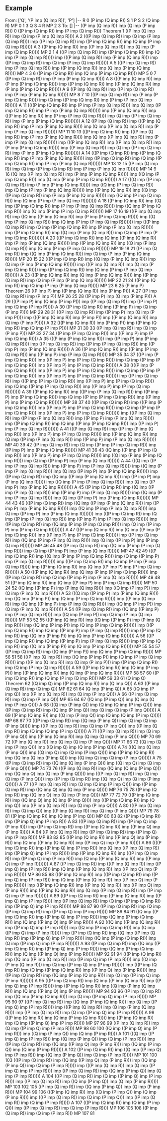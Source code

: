 ## Example

From: ['Q', '(P imp (Q imp R))', 'P'] |-- R
0  (P imp (Q imp R))       S
1                  P       S
2          (Q imp R)  MP 0 1
3                  Q       S
4                  R  MP 2 3
To: [] |-- ((P imp (Q imp R)) imp (Q imp (P imp R)))
  0                                                                                                                                                                                                                                                                                                                                                                          ((P imp (Q imp R)) imp (P imp (Q imp R)))     Theorem
  1                                                                                                                                                                                                                                                                                                                                                                  ((P imp (Q imp R)) imp (Q imp (P imp (Q imp R))))           A
  2                                                                                                                                                                                                                                                                                  (((P imp (Q imp R)) imp (Q imp (P imp (Q imp R)))) imp ((P imp (Q imp R)) imp ((P imp (Q imp R)) imp (Q imp (P imp (Q imp R))))))           A
  3                                                                                                                                                                                                                                                                                                                                          ((P imp (Q imp R)) imp ((P imp (Q imp R)) imp (Q imp (P imp (Q imp R)))))      MP 2 1
  4                                                                                                                                                                                                                                  (((P imp (Q imp R)) imp ((P imp (Q imp R)) imp (Q imp (P imp (Q imp R))))) imp (((P imp (Q imp R)) imp (P imp (Q imp R))) imp ((P imp (Q imp R)) imp (Q imp (P imp (Q imp R))))))           A
  5                                                                                                                                                                                                                                                                                                                  (((P imp (Q imp R)) imp (P imp (Q imp R))) imp ((P imp (Q imp R)) imp (Q imp (P imp (Q imp R)))))      MP 4 3
  6                                                                                                                                                                                                                                                                                                                                                                  ((P imp (Q imp R)) imp (Q imp (P imp (Q imp R))))      MP 5 0
  7                                                                                                                                                                                                                                                                                                                                                                  ((P imp (Q imp R)) imp (P imp (P imp (Q imp R))))           A
  8                                                                                                                                                                                                                                                                                  (((P imp (Q imp R)) imp (P imp (P imp (Q imp R)))) imp ((P imp (Q imp R)) imp ((P imp (Q imp R)) imp (P imp (P imp (Q imp R))))))           A
  9                                                                                                                                                                                                                                                                                                                                          ((P imp (Q imp R)) imp ((P imp (Q imp R)) imp (P imp (P imp (Q imp R)))))      MP 8 7
 10                                                                                                                                                                                                                                                                                                  (((P imp (Q imp R)) imp (P imp (P imp (Q imp R)))) imp (Q imp ((P imp (Q imp R)) imp (P imp (P imp (Q imp R))))))           A
 11                                                                                                                                                  ((((P imp (Q imp R)) imp (P imp (P imp (Q imp R)))) imp (Q imp ((P imp (Q imp R)) imp (P imp (P imp (Q imp R)))))) imp ((P imp (Q imp R)) imp (((P imp (Q imp R)) imp (P imp (P imp (Q imp R)))) imp (Q imp ((P imp (Q imp R)) imp (P imp (P imp (Q imp R))))))))           A
 12                                                                                                                                                                                                                                                                          ((P imp (Q imp R)) imp (((P imp (Q imp R)) imp (P imp (P imp (Q imp R)))) imp (Q imp ((P imp (Q imp R)) imp (P imp (P imp (Q imp R)))))))    MP 11 10
 13                                                                                                  (((P imp (Q imp R)) imp (((P imp (Q imp R)) imp (P imp (P imp (Q imp R)))) imp (Q imp ((P imp (Q imp R)) imp (P imp (P imp (Q imp R))))))) imp (((P imp (Q imp R)) imp ((P imp (Q imp R)) imp (P imp (P imp (Q imp R))))) imp ((P imp (Q imp R)) imp (Q imp ((P imp (Q imp R)) imp (P imp (P imp (Q imp R))))))))           A
 14                                                                                                                                                                                                                                                  (((P imp (Q imp R)) imp ((P imp (Q imp R)) imp (P imp (P imp (Q imp R))))) imp ((P imp (Q imp R)) imp (Q imp ((P imp (Q imp R)) imp (P imp (P imp (Q imp R)))))))    MP 13 12
 15                                                                                                                                                                                                                                                                                                                                  ((P imp (Q imp R)) imp (Q imp ((P imp (Q imp R)) imp (P imp (P imp (Q imp R))))))     MP 14 9
 16                                                                                                                                                                                                                                                                                  ((Q imp ((P imp (Q imp R)) imp (P imp (P imp (Q imp R))))) imp ((Q imp (P imp (Q imp R))) imp (Q imp (P imp (P imp (Q imp R))))))           A
 17                                                                                                                  (((Q imp ((P imp (Q imp R)) imp (P imp (P imp (Q imp R))))) imp ((Q imp (P imp (Q imp R))) imp (Q imp (P imp (P imp (Q imp R)))))) imp ((P imp (Q imp R)) imp ((Q imp ((P imp (Q imp R)) imp (P imp (P imp (Q imp R))))) imp ((Q imp (P imp (Q imp R))) imp (Q imp (P imp (P imp (Q imp R))))))))           A
 18                                                                                                                                                                                                                                                          ((P imp (Q imp R)) imp ((Q imp ((P imp (Q imp R)) imp (P imp (P imp (Q imp R))))) imp ((Q imp (P imp (Q imp R))) imp (Q imp (P imp (P imp (Q imp R)))))))    MP 17 16
 19                                                                  (((P imp (Q imp R)) imp ((Q imp ((P imp (Q imp R)) imp (P imp (P imp (Q imp R))))) imp ((Q imp (P imp (Q imp R))) imp (Q imp (P imp (P imp (Q imp R))))))) imp (((P imp (Q imp R)) imp (Q imp ((P imp (Q imp R)) imp (P imp (P imp (Q imp R)))))) imp ((P imp (Q imp R)) imp ((Q imp (P imp (Q imp R))) imp (Q imp (P imp (P imp (Q imp R))))))))           A
 20                                                                                                                                                                                                                                  (((P imp (Q imp R)) imp (Q imp ((P imp (Q imp R)) imp (P imp (P imp (Q imp R)))))) imp ((P imp (Q imp R)) imp ((Q imp (P imp (Q imp R))) imp (Q imp (P imp (P imp (Q imp R)))))))    MP 19 18
 21                                                                                                                                                                                                                                                                                                                          ((P imp (Q imp R)) imp ((Q imp (P imp (Q imp R))) imp (Q imp (P imp (P imp (Q imp R))))))    MP 20 15
 22                                                                                                                                                                                                  (((P imp (Q imp R)) imp ((Q imp (P imp (Q imp R))) imp (Q imp (P imp (P imp (Q imp R)))))) imp (((P imp (Q imp R)) imp (Q imp (P imp (Q imp R)))) imp ((P imp (Q imp R)) imp (Q imp (P imp (P imp (Q imp R)))))))           A
 23                                                                                                                                                                                                                                                                                                  (((P imp (Q imp R)) imp (Q imp (P imp (Q imp R)))) imp ((P imp (Q imp R)) imp (Q imp (P imp (P imp (Q imp R))))))    MP 22 21
 24                                                                                                                                                                                                                                                                                                                                                          ((P imp (Q imp R)) imp (Q imp (P imp (P imp (Q imp R)))))     MP 23 6
 25                                                                                                                                                                                                                                                                                                                                                                                                          (P imp P)     Theorem
 26                                                                                                                                                                                                                                                                                                                                                                  ((P imp P) imp ((P imp (Q imp R)) imp (P imp P)))           A
 27                                                                                                                                                                                                                                                                                                                                                                                  ((P imp (Q imp R)) imp (P imp P))    MP 26 25
 28                                                                                                                                                                                                                                                                                                                                                                                  ((P imp P) imp (Q imp (P imp P)))           A
 29                                                                                                                                                                                                                                                                                                                  (((P imp P) imp (Q imp (P imp P))) imp ((P imp (Q imp R)) imp ((P imp P) imp (Q imp (P imp P)))))           A
 30                                                                                                                                                                                                                                                                                                                                                          ((P imp (Q imp R)) imp ((P imp P) imp (Q imp (P imp P))))    MP 29 28
 31                                                                                                                                                                                                                                                                  (((P imp (Q imp R)) imp ((P imp P) imp (Q imp (P imp P)))) imp (((P imp (Q imp R)) imp (P imp P)) imp ((P imp (Q imp R)) imp (Q imp (P imp P)))))           A
 32                                                                                                                                                                                                                                                                                                                                  (((P imp (Q imp R)) imp (P imp P)) imp ((P imp (Q imp R)) imp (Q imp (P imp P))))    MP 31 30
 33                                                                                                                                                                                                                                                                                                                                                                          ((P imp (Q imp R)) imp (Q imp (P imp P)))    MP 32 27
 34                                                                                                                                                                                                                                                                                                                                                  ((P imp (P imp (Q imp R))) imp ((P imp P) imp (P imp (Q imp R))))           A
 35                                                                                                                                                                                                                                                  (((P imp (P imp (Q imp R))) imp ((P imp P) imp (P imp (Q imp R)))) imp ((P imp (Q imp R)) imp ((P imp (P imp (Q imp R))) imp ((P imp P) imp (P imp (Q imp R))))))           A
 36                                                                                                                                                                                                                                                                                                                          ((P imp (Q imp R)) imp ((P imp (P imp (Q imp R))) imp ((P imp P) imp (P imp (Q imp R)))))    MP 35 34
 37                                                                                                                                                                                                                                                                  (((P imp (P imp (Q imp R))) imp ((P imp P) imp (P imp (Q imp R)))) imp (Q imp ((P imp (P imp (Q imp R))) imp ((P imp P) imp (P imp (Q imp R))))))           A
 38                                                                                  ((((P imp (P imp (Q imp R))) imp ((P imp P) imp (P imp (Q imp R)))) imp (Q imp ((P imp (P imp (Q imp R))) imp ((P imp P) imp (P imp (Q imp R)))))) imp ((P imp (Q imp R)) imp (((P imp (P imp (Q imp R))) imp ((P imp P) imp (P imp (Q imp R)))) imp (Q imp ((P imp (P imp (Q imp R))) imp ((P imp P) imp (P imp (Q imp R))))))))           A
 39                                                                                                                                                                                                                                          ((P imp (Q imp R)) imp (((P imp (P imp (Q imp R))) imp ((P imp P) imp (P imp (Q imp R)))) imp (Q imp ((P imp (P imp (Q imp R))) imp ((P imp P) imp (P imp (Q imp R)))))))    MP 38 37
 40                                  (((P imp (Q imp R)) imp (((P imp (P imp (Q imp R))) imp ((P imp P) imp (P imp (Q imp R)))) imp (Q imp ((P imp (P imp (Q imp R))) imp ((P imp P) imp (P imp (Q imp R))))))) imp (((P imp (Q imp R)) imp ((P imp (P imp (Q imp R))) imp ((P imp P) imp (P imp (Q imp R))))) imp ((P imp (Q imp R)) imp (Q imp ((P imp (P imp (Q imp R))) imp ((P imp P) imp (P imp (Q imp R))))))))           A
 41                                                                                                                                                                                                                  (((P imp (Q imp R)) imp ((P imp (P imp (Q imp R))) imp ((P imp P) imp (P imp (Q imp R))))) imp ((P imp (Q imp R)) imp (Q imp ((P imp (P imp (Q imp R))) imp ((P imp P) imp (P imp (Q imp R)))))))    MP 40 39
 42                                                                                                                                                                                                                                                                                                                  ((P imp (Q imp R)) imp (Q imp ((P imp (P imp (Q imp R))) imp ((P imp P) imp (P imp (Q imp R))))))    MP 41 36
 43                                                                                                                                                                                                                                                  ((Q imp ((P imp (P imp (Q imp R))) imp ((P imp P) imp (P imp (Q imp R))))) imp ((Q imp (P imp (P imp (Q imp R)))) imp (Q imp ((P imp P) imp (P imp (Q imp R))))))           A
 44                                                  (((Q imp ((P imp (P imp (Q imp R))) imp ((P imp P) imp (P imp (Q imp R))))) imp ((Q imp (P imp (P imp (Q imp R)))) imp (Q imp ((P imp P) imp (P imp (Q imp R)))))) imp ((P imp (Q imp R)) imp ((Q imp ((P imp (P imp (Q imp R))) imp ((P imp P) imp (P imp (Q imp R))))) imp ((Q imp (P imp (P imp (Q imp R)))) imp (Q imp ((P imp P) imp (P imp (Q imp R))))))))           A
 45                                                                                                                                                                                                                          ((P imp (Q imp R)) imp ((Q imp ((P imp (P imp (Q imp R))) imp ((P imp P) imp (P imp (Q imp R))))) imp ((Q imp (P imp (P imp (Q imp R)))) imp (Q imp ((P imp P) imp (P imp (Q imp R)))))))    MP 44 43
 46  (((P imp (Q imp R)) imp ((Q imp ((P imp (P imp (Q imp R))) imp ((P imp P) imp (P imp (Q imp R))))) imp ((Q imp (P imp (P imp (Q imp R)))) imp (Q imp ((P imp P) imp (P imp (Q imp R))))))) imp (((P imp (Q imp R)) imp (Q imp ((P imp (P imp (Q imp R))) imp ((P imp P) imp (P imp (Q imp R)))))) imp ((P imp (Q imp R)) imp ((Q imp (P imp (P imp (Q imp R)))) imp (Q imp ((P imp P) imp (P imp (Q imp R))))))))           A
 47                                                                                                                                                                                                  (((P imp (Q imp R)) imp (Q imp ((P imp (P imp (Q imp R))) imp ((P imp P) imp (P imp (Q imp R)))))) imp ((P imp (Q imp R)) imp ((Q imp (P imp (P imp (Q imp R)))) imp (Q imp ((P imp P) imp (P imp (Q imp R)))))))    MP 46 45
 48                                                                                                                                                                                                                                                                                                          ((P imp (Q imp R)) imp ((Q imp (P imp (P imp (Q imp R)))) imp (Q imp ((P imp P) imp (P imp (Q imp R))))))    MP 47 42
 49                                                                                                                                                                  (((P imp (Q imp R)) imp ((Q imp (P imp (P imp (Q imp R)))) imp (Q imp ((P imp P) imp (P imp (Q imp R)))))) imp (((P imp (Q imp R)) imp (Q imp (P imp (P imp (Q imp R))))) imp ((P imp (Q imp R)) imp (Q imp ((P imp P) imp (P imp (Q imp R)))))))           A
 50                                                                                                                                                                                                                                                                                  (((P imp (Q imp R)) imp (Q imp (P imp (P imp (Q imp R))))) imp ((P imp (Q imp R)) imp (Q imp ((P imp P) imp (P imp (Q imp R))))))    MP 49 48
 51                                                                                                                                                                                                                                                                                                                                                  ((P imp (Q imp R)) imp (Q imp ((P imp P) imp (P imp (Q imp R)))))    MP 50 24
 52                                                                                                                                                                                                                                                                                                                  ((Q imp ((P imp P) imp (P imp (Q imp R)))) imp ((Q imp (P imp P)) imp (Q imp (P imp (Q imp R)))))           A
 53                                                                                                                                                                                  (((Q imp ((P imp P) imp (P imp (Q imp R)))) imp ((Q imp (P imp P)) imp (Q imp (P imp (Q imp R))))) imp ((P imp (Q imp R)) imp ((Q imp ((P imp P) imp (P imp (Q imp R)))) imp ((Q imp (P imp P)) imp (Q imp (P imp (Q imp R)))))))           A
 54                                                                                                                                                                                                                                                                                          ((P imp (Q imp R)) imp ((Q imp ((P imp P) imp (P imp (Q imp R)))) imp ((Q imp (P imp P)) imp (Q imp (P imp (Q imp R))))))    MP 53 52
 55                                                                                                                                  (((P imp (Q imp R)) imp ((Q imp ((P imp P) imp (P imp (Q imp R)))) imp ((Q imp (P imp P)) imp (Q imp (P imp (Q imp R)))))) imp (((P imp (Q imp R)) imp (Q imp ((P imp P) imp (P imp (Q imp R))))) imp ((P imp (Q imp R)) imp ((Q imp (P imp P)) imp (Q imp (P imp (Q imp R)))))))           A
 56                                                                                                                                                                                                                                                                  (((P imp (Q imp R)) imp (Q imp ((P imp P) imp (P imp (Q imp R))))) imp ((P imp (Q imp R)) imp ((Q imp (P imp P)) imp (Q imp (P imp (Q imp R))))))    MP 55 54
 57                                                                                                                                                                                                                                                                                                                                          ((P imp (Q imp R)) imp ((Q imp (P imp P)) imp (Q imp (P imp (Q imp R)))))    MP 56 51
 58                                                                                                                                                                                                                                  (((P imp (Q imp R)) imp ((Q imp (P imp P)) imp (Q imp (P imp (Q imp R))))) imp (((P imp (Q imp R)) imp (Q imp (P imp P))) imp ((P imp (Q imp R)) imp (Q imp (P imp (Q imp R))))))           A
 59                                                                                                                                                                                                                                                                                                                  (((P imp (Q imp R)) imp (Q imp (P imp P))) imp ((P imp (Q imp R)) imp (Q imp (P imp (Q imp R)))))    MP 58 57
 60                                                                                                                                                                                                                                                                                                                                                                  ((P imp (Q imp R)) imp (Q imp (P imp (Q imp R))))    MP 59 33
 61                                                                                                                                                                                                                                                                                                                                                                                                          (Q imp Q)     Theorem
 62                                                                                                                                                                                                                                                                                                                                                                  ((Q imp Q) imp ((P imp (Q imp R)) imp (Q imp Q)))           A
 63                                                                                                                                                                                                                                                                                                                                                                                  ((P imp (Q imp R)) imp (Q imp Q))    MP 62 61
 64                                                                                                                                                                                                                                                                                                                                                                                                  (Q imp (P imp Q))           A
 65                                                                                                                                                                                                                                                                                                                                                  ((Q imp (P imp Q)) imp ((P imp (Q imp R)) imp (Q imp (P imp Q))))           A
 66                                                                                                                                                                                                                                                                                                                                                                          ((P imp (Q imp R)) imp (Q imp (P imp Q)))    MP 65 64
 67                                                                                                                                                                                                                                                                                                                                                                  ((Q imp (P imp Q)) imp (Q imp (Q imp (P imp Q))))           A
 68                                                                                                                                                                                                                                                                                  (((Q imp (P imp Q)) imp (Q imp (Q imp (P imp Q)))) imp ((P imp (Q imp R)) imp ((Q imp (P imp Q)) imp (Q imp (Q imp (P imp Q))))))           A
 69                                                                                                                                                                                                                                                                                                                                          ((P imp (Q imp R)) imp ((Q imp (P imp Q)) imp (Q imp (Q imp (P imp Q)))))    MP 68 67
 70                                                                                                                                                                                                                                  (((P imp (Q imp R)) imp ((Q imp (P imp Q)) imp (Q imp (Q imp (P imp Q))))) imp (((P imp (Q imp R)) imp (Q imp (P imp Q))) imp ((P imp (Q imp R)) imp (Q imp (Q imp (P imp Q))))))           A
 71                                                                                                                                                                                                                                                                                                                  (((P imp (Q imp R)) imp (Q imp (P imp Q))) imp ((P imp (Q imp R)) imp (Q imp (Q imp (P imp Q)))))    MP 70 69
 72                                                                                                                                                                                                                                                                                                                                                                  ((P imp (Q imp R)) imp (Q imp (Q imp (P imp Q))))    MP 71 66
 73                                                                                                                                                                                                                                                                                                                                                  ((Q imp (Q imp (P imp Q))) imp ((Q imp Q) imp (Q imp (P imp Q))))           A
 74                                                                                                                                                                                                                                                  (((Q imp (Q imp (P imp Q))) imp ((Q imp Q) imp (Q imp (P imp Q)))) imp ((P imp (Q imp R)) imp ((Q imp (Q imp (P imp Q))) imp ((Q imp Q) imp (Q imp (P imp Q))))))           A
 75                                                                                                                                                                                                                                                                                                                          ((P imp (Q imp R)) imp ((Q imp (Q imp (P imp Q))) imp ((Q imp Q) imp (Q imp (P imp Q)))))    MP 74 73
 76                                                                                                                                                                                                  (((P imp (Q imp R)) imp ((Q imp (Q imp (P imp Q))) imp ((Q imp Q) imp (Q imp (P imp Q))))) imp (((P imp (Q imp R)) imp (Q imp (Q imp (P imp Q)))) imp ((P imp (Q imp R)) imp ((Q imp Q) imp (Q imp (P imp Q))))))           A
 77                                                                                                                                                                                                                                                                                                  (((P imp (Q imp R)) imp (Q imp (Q imp (P imp Q)))) imp ((P imp (Q imp R)) imp ((Q imp Q) imp (Q imp (P imp Q)))))    MP 76 75
 78                                                                                                                                                                                                                                                                                                                                                          ((P imp (Q imp R)) imp ((Q imp Q) imp (Q imp (P imp Q))))    MP 77 72
 79                                                                                                                                                                                                                                                                  (((P imp (Q imp R)) imp ((Q imp Q) imp (Q imp (P imp Q)))) imp (((P imp (Q imp R)) imp (Q imp Q)) imp ((P imp (Q imp R)) imp (Q imp (P imp Q)))))           A
 80                                                                                                                                                                                                                                                                                                                                  (((P imp (Q imp R)) imp (Q imp Q)) imp ((P imp (Q imp R)) imp (Q imp (P imp Q))))    MP 79 78
 81                                                                                                                                                                                                                                                                                                                                                                          ((P imp (Q imp R)) imp (Q imp (P imp Q)))    MP 80 63
 82                                                                                                                                                                                                                                                                                                                                                                  ((P imp (Q imp R)) imp ((P imp Q) imp (P imp R)))           A
 83                                                                                                                                                                                                                                                                                  (((P imp (Q imp R)) imp ((P imp Q) imp (P imp R))) imp ((P imp (Q imp R)) imp ((P imp (Q imp R)) imp ((P imp Q) imp (P imp R)))))           A
 84                                                                                                                                                                                                                                                                                                                                          ((P imp (Q imp R)) imp ((P imp (Q imp R)) imp ((P imp Q) imp (P imp R))))    MP 83 82
 85                                                                                                                                                                                                                                                                                                  (((P imp (Q imp R)) imp ((P imp Q) imp (P imp R))) imp (Q imp ((P imp (Q imp R)) imp ((P imp Q) imp (P imp R)))))           A
 86                                                                                                                                                  ((((P imp (Q imp R)) imp ((P imp Q) imp (P imp R))) imp (Q imp ((P imp (Q imp R)) imp ((P imp Q) imp (P imp R))))) imp ((P imp (Q imp R)) imp (((P imp (Q imp R)) imp ((P imp Q) imp (P imp R))) imp (Q imp ((P imp (Q imp R)) imp ((P imp Q) imp (P imp R)))))))           A
 87                                                                                                                                                                                                                                                                          ((P imp (Q imp R)) imp (((P imp (Q imp R)) imp ((P imp Q) imp (P imp R))) imp (Q imp ((P imp (Q imp R)) imp ((P imp Q) imp (P imp R))))))    MP 86 85
 88                                                                                                  (((P imp (Q imp R)) imp (((P imp (Q imp R)) imp ((P imp Q) imp (P imp R))) imp (Q imp ((P imp (Q imp R)) imp ((P imp Q) imp (P imp R)))))) imp (((P imp (Q imp R)) imp ((P imp (Q imp R)) imp ((P imp Q) imp (P imp R)))) imp ((P imp (Q imp R)) imp (Q imp ((P imp (Q imp R)) imp ((P imp Q) imp (P imp R)))))))           A
 89                                                                                                                                                                                                                                                  (((P imp (Q imp R)) imp ((P imp (Q imp R)) imp ((P imp Q) imp (P imp R)))) imp ((P imp (Q imp R)) imp (Q imp ((P imp (Q imp R)) imp ((P imp Q) imp (P imp R))))))    MP 88 87
 90                                                                                                                                                                                                                                                                                                                                  ((P imp (Q imp R)) imp (Q imp ((P imp (Q imp R)) imp ((P imp Q) imp (P imp R)))))    MP 89 84
 91                                                                                                                                                                                                                                                                                  ((Q imp ((P imp (Q imp R)) imp ((P imp Q) imp (P imp R)))) imp ((Q imp (P imp (Q imp R))) imp (Q imp ((P imp Q) imp (P imp R)))))           A
 92                                                                                                                  (((Q imp ((P imp (Q imp R)) imp ((P imp Q) imp (P imp R)))) imp ((Q imp (P imp (Q imp R))) imp (Q imp ((P imp Q) imp (P imp R))))) imp ((P imp (Q imp R)) imp ((Q imp ((P imp (Q imp R)) imp ((P imp Q) imp (P imp R)))) imp ((Q imp (P imp (Q imp R))) imp (Q imp ((P imp Q) imp (P imp R)))))))           A
 93                                                                                                                                                                                                                                                          ((P imp (Q imp R)) imp ((Q imp ((P imp (Q imp R)) imp ((P imp Q) imp (P imp R)))) imp ((Q imp (P imp (Q imp R))) imp (Q imp ((P imp Q) imp (P imp R))))))    MP 92 91
 94                                                                  (((P imp (Q imp R)) imp ((Q imp ((P imp (Q imp R)) imp ((P imp Q) imp (P imp R)))) imp ((Q imp (P imp (Q imp R))) imp (Q imp ((P imp Q) imp (P imp R)))))) imp (((P imp (Q imp R)) imp (Q imp ((P imp (Q imp R)) imp ((P imp Q) imp (P imp R))))) imp ((P imp (Q imp R)) imp ((Q imp (P imp (Q imp R))) imp (Q imp ((P imp Q) imp (P imp R)))))))           A
 95                                                                                                                                                                                                                                  (((P imp (Q imp R)) imp (Q imp ((P imp (Q imp R)) imp ((P imp Q) imp (P imp R))))) imp ((P imp (Q imp R)) imp ((Q imp (P imp (Q imp R))) imp (Q imp ((P imp Q) imp (P imp R))))))    MP 94 93
 96                                                                                                                                                                                                                                                                                                                          ((P imp (Q imp R)) imp ((Q imp (P imp (Q imp R))) imp (Q imp ((P imp Q) imp (P imp R)))))    MP 95 90
 97                                                                                                                                                                                                  (((P imp (Q imp R)) imp ((Q imp (P imp (Q imp R))) imp (Q imp ((P imp Q) imp (P imp R))))) imp (((P imp (Q imp R)) imp (Q imp (P imp (Q imp R)))) imp ((P imp (Q imp R)) imp (Q imp ((P imp Q) imp (P imp R))))))           A
 98                                                                                                                                                                                                                                                                                                  (((P imp (Q imp R)) imp (Q imp (P imp (Q imp R)))) imp ((P imp (Q imp R)) imp (Q imp ((P imp Q) imp (P imp R)))))    MP 97 96
 99                                                                                                                                                                                                                                                                                                                                                          ((P imp (Q imp R)) imp (Q imp ((P imp Q) imp (P imp R))))    MP 98 60
100                                                                                                                                                                                                                                                                                                                                  ((Q imp ((P imp Q) imp (P imp R))) imp ((Q imp (P imp Q)) imp (Q imp (P imp R))))           A
101                                                                                                                                                                                                                  (((Q imp ((P imp Q) imp (P imp R))) imp ((Q imp (P imp Q)) imp (Q imp (P imp R)))) imp ((P imp (Q imp R)) imp ((Q imp ((P imp Q) imp (P imp R))) imp ((Q imp (P imp Q)) imp (Q imp (P imp R))))))           A
102                                                                                                                                                                                                                                                                                                          ((P imp (Q imp R)) imp ((Q imp ((P imp Q) imp (P imp R))) imp ((Q imp (P imp Q)) imp (Q imp (P imp R)))))  MP 101 100
103                                                                                                                                                                  (((P imp (Q imp R)) imp ((Q imp ((P imp Q) imp (P imp R))) imp ((Q imp (P imp Q)) imp (Q imp (P imp R))))) imp (((P imp (Q imp R)) imp (Q imp ((P imp Q) imp (P imp R)))) imp ((P imp (Q imp R)) imp ((Q imp (P imp Q)) imp (Q imp (P imp R))))))           A
104                                                                                                                                                                                                                                                                                  (((P imp (Q imp R)) imp (Q imp ((P imp Q) imp (P imp R)))) imp ((P imp (Q imp R)) imp ((Q imp (P imp Q)) imp (Q imp (P imp R)))))  MP 103 102
105                                                                                                                                                                                                                                                                                                                                                  ((P imp (Q imp R)) imp ((Q imp (P imp Q)) imp (Q imp (P imp R))))   MP 104 99
106                                                                                                                                                                                                                                                  (((P imp (Q imp R)) imp ((Q imp (P imp Q)) imp (Q imp (P imp R)))) imp (((P imp (Q imp R)) imp (Q imp (P imp Q))) imp ((P imp (Q imp R)) imp (Q imp (P imp R)))))           A
107                                                                                                                                                                                                                                                                                                                          (((P imp (Q imp R)) imp (Q imp (P imp Q))) imp ((P imp (Q imp R)) imp (Q imp (P imp R))))  MP 106 105
108                                                                                                                                                                                                                                                                                                                                                                          ((P imp (Q imp R)) imp (Q imp (P imp R)))   MP 107 81
